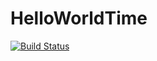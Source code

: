 # HelloWorldTime
[![Build Status](https://travis-ci.org/pamatixxx/HelloWorldTime.svg?branch=master)](https://travis-ci.org/pamatixxx/HelloWorldTime)